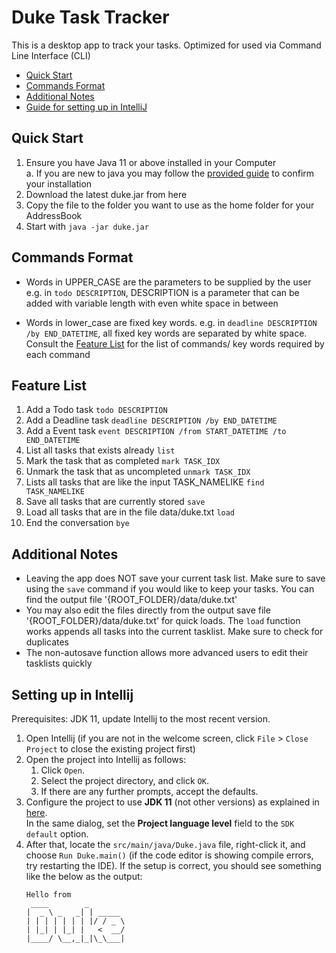 # Duke Task Tracker

This is a desktop app to track your tasks. Optimized for used via Command Line Interface (CLI)

- [Quick Start](#quick-start)
- [Commands Format](#commands-format)
- [Additional Notes](#additional-notes)
- [Guide for setting up in IntelliJ](#setting-up-in-intellij)

## Quick Start
1. Ensure you have Java 11 or above installed in your Computer  
   a. If you are new to java you may follow the [provided guide](#setting-up-in-intellij) to confirm your installation
2. Download the latest duke.jar from here
3. Copy the file to the folder you want to use as the home folder for your AddressBook
4. Start with `java -jar duke.jar`

## Commands Format
- Words in UPPER_CASE are the parameters to be supplied by the user e.g. in `todo DESCRIPTION`, DESCRIPTION is a parameter that can be added with variable length with even white space in between

- Words in lower_case are fixed key words. e.g. in `deadline DESCRIPTION /by END_DATETIME`, all fixed key words are separated by white space. Consult the [Feature List](#feature-list) for the list of commands/ key words required by each command

## Feature List
1. Add a Todo task `todo DESCRIPTION`
2. Add a Deadline task `deadline DESCRIPTION /by END_DATETIME`
3. Add a Event task `event DESCRIPTION /from START_DATETIME /to END_DATETIME`
4. List all tasks that exists already `list`
5. Mark the task that as completed `mark TASK_IDX`
6. Unmark the task that as uncompleted `unmark TASK_IDX`
7. Lists all tasks that are like the input TASK_NAMELIKE `find TASK_NAMELIKE`
8. Save all tasks that are currently stored `save`
8. Load all tasks that are in the file data/duke.txt `load`
9. End the conversation `bye`

## Additional Notes
- Leaving the app does NOT save your current task list. Make sure to save using the `save` command if you would like to keep your tasks. You can find the output file '{ROOT_FOLDER}/data/duke.txt'
- You may also edit the files directly from the output save file '{ROOT_FOLDER}/data/duke.txt' for quick loads. The `load` function works appends all tasks into the current tasklist. Make sure to check for duplicates
- The non-autosave function allows more advanced users to edit their tasklists quickly

## Setting up in Intellij

Prerequisites: JDK 11, update Intellij to the most recent version.

1. Open Intellij (if you are not in the welcome screen, click `File` > `Close Project` to close the existing project first)
1. Open the project into Intellij as follows:
   1. Click `Open`.
   1. Select the project directory, and click `OK`.
   1. If there are any further prompts, accept the defaults.
1. Configure the project to use **JDK 11** (not other versions) as explained in [here](https://www.jetbrains.com/help/idea/sdk.html#set-up-jdk).<br>
   In the same dialog, set the **Project language level** field to the `SDK default` option.
3. After that, locate the `src/main/java/Duke.java` file, right-click it, and choose `Run Duke.main()` (if the code editor is showing compile errors, try restarting the IDE). If the setup is correct, you should see something like the below as the output:
   ```
   Hello from
    ____        _        
   |  _ \ _   _| | _____ 
   | | | | | | | |/ / _ \
   | |_| | |_| |   <  __/
   |____/ \__,_|_|\_\___|
   ```